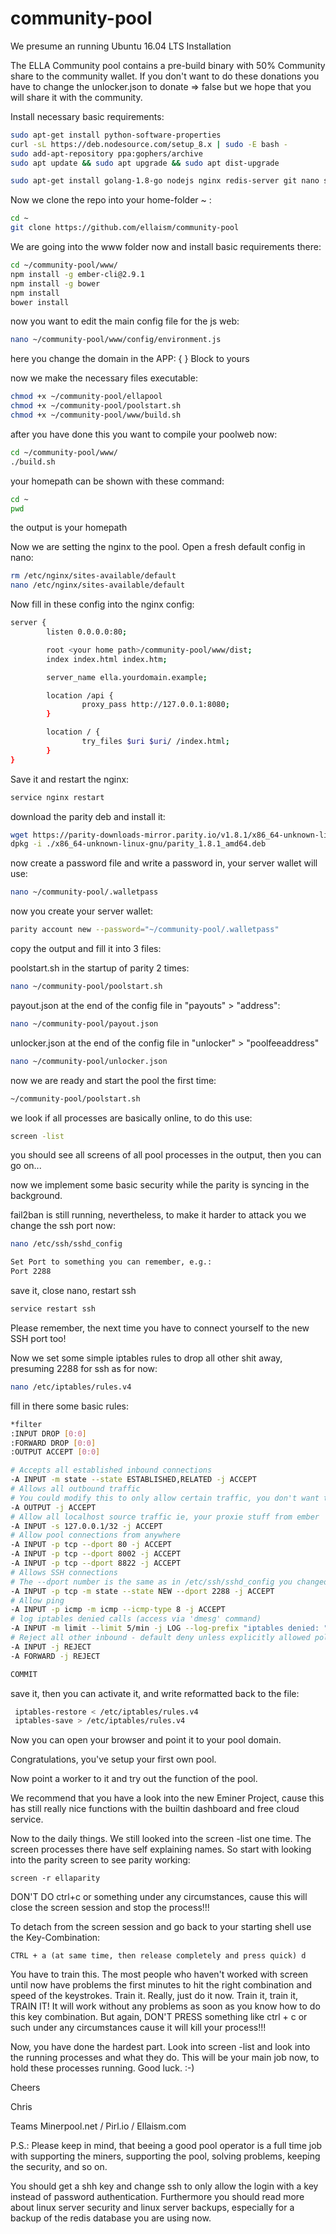 # community-pool

We presume an running Ubuntu 16.04 LTS Installation

The ELLA Community pool contains a pre-build binary with 50% Community share to the community wallet. If you don't want to do these donations you have to change the unlocker.json to donate => false but we hope that you will share it with the community.


Install necessary basic requirements:
```bash
sudo apt-get install python-software-properties
curl -sL https://deb.nodesource.com/setup_8.x | sudo -E bash -
sudo add-apt-repository ppa:gophers/archive
sudo apt update && sudo apt upgrade && sudo apt dist-upgrade

sudo apt-get install golang-1.8-go nodejs nginx redis-server git nano screen dpkg wget fail2ban iptables iptables-persistent
```

Now we clone the repo into your home-folder ~ :
```bash
cd ~
git clone https://github.com/ellaism/community-pool
```

We are going into the www folder now and install basic requirements there:
```bash
cd ~/community-pool/www/
npm install -g ember-cli@2.9.1
npm install -g bower
npm install
bower install
```

now you want to edit the main config file for the js web:
```bash
nano ~/community-pool/www/config/environment.js
```
here you change the domain in the APP: { } Block to yours 

now we make the necessary files executable:
```bash
chmod +x ~/community-pool/ellapool
chmod +x ~/community-pool/poolstart.sh
chmod +x ~/community-pool/www/build.sh
```

after you have done this you want to compile your poolweb now:
```bash
cd ~/community-pool/www/
./build.sh
```

your homepath can be shown with these command:
```bash
cd ~
pwd
```
the output is your homepath

Now we are setting the nginx to the pool. Open a fresh default config in nano:
```bash
rm /etc/nginx/sites-available/default
nano /etc/nginx/sites-available/default
```

Now fill in these config into the nginx config: 
```bash
server {
        listen 0.0.0.0:80;

        root <your home path>/community-pool/www/dist;
        index index.html index.htm;

        server_name ella.yourdomain.example;

        location /api {
                proxy_pass http://127.0.0.1:8080;
        }

        location / {
                try_files $uri $uri/ /index.html;
        }
}
```

Save it and restart the nginx:
```bash
service nginx restart
```

download the parity deb and install it: 
```bash
wget https://parity-downloads-mirror.parity.io/v1.8.1/x86_64-unknown-linux-gnu/parity_1.8.1_amd64.deb
dpkg -i ./x86_64-unknown-linux-gnu/parity_1.8.1_amd64.deb
```

now create a password file and write a password in, your server wallet will use:
```bash
nano ~/community-pool/.walletpass

```

now you create your server wallet:
```bash
parity account new --password="~/community-pool/.walletpass"
```

copy the output and fill it into 3 files:

poolstart.sh in the startup of parity 2 times:
```bash
nano ~/community-pool/poolstart.sh
```

payout.json at the end of the config file in "payouts" > "address":
```bash
nano ~/community-pool/payout.json
```

unlocker.json at the end of the config file in "unlocker" > "poolfeeaddress"
```bash
nano ~/community-pool/unlocker.json
```

now we are ready and start the pool the first time:
```bash
~/community-pool/poolstart.sh
```

we look if all processes are basically online, to do this use:
```bash
screen -list
```
you should see all screens of all pool processes in the output, then you can go on... 

now we implement some basic security while the parity is syncing in the background.

fail2ban is still running, nevertheless, to make it harder to attack you we change the ssh port now:
```bash
nano /etc/ssh/sshd_config

Set Port to something you can remember, e.g.:
Port 2288
```
save it, close nano, restart ssh
```bash
service restart ssh
```

Please remember, the next time you have to connect yourself to the new SSH port too! 

Now we set some simple iptables rules to drop all other shit away, presuming 2288 for ssh as for now:
```bash
nano /etc/iptables/rules.v4
```
fill in there some basic rules:
```bash
*filter
:INPUT DROP [0:0]
:FORWARD DROP [0:0]
:OUTPUT ACCEPT [0:0]

# Accepts all established inbound connections
-A INPUT -m state --state ESTABLISHED,RELATED -j ACCEPT
# Allows all outbound traffic
# You could modify this to only allow certain traffic, you don't want to unless you know what you are doing!
-A OUTPUT -j ACCEPT
# Allow all localhost source traffic ie, your proxie stuff from ember
-A INPUT -s 127.0.0.1/32 -j ACCEPT
# Allow pool connections from anywhere
-A INPUT -p tcp --dport 80 -j ACCEPT
-A INPUT -p tcp --dport 8002 -j ACCEPT
-A INPUT -p tcp --dport 8822 -j ACCEPT
# Allows SSH connections 
# The --dport number is the same as in /etc/ssh/sshd_config you changed before
-A INPUT -p tcp -m state --state NEW --dport 2288 -j ACCEPT
# Allow ping
-A INPUT -p icmp -m icmp --icmp-type 8 -j ACCEPT
# log iptables denied calls (access via 'dmesg' command)
-A INPUT -m limit --limit 5/min -j LOG --log-prefix "iptables denied: " --log-level 7
# Reject all other inbound - default deny unless explicitly allowed policy:
-A INPUT -j REJECT
-A FORWARD -j REJECT

COMMIT

```
save it, then you can activate it, and write reformatted back to the file:
```bash
 iptables-restore < /etc/iptables/rules.v4
 iptables-save > /etc/iptables/rules.v4
```

Now you can open your browser and point it to your pool domain. 

Congratulations, you've setup your first own pool.

Now point a worker to it and try out the function of the pool.

We recommend that you have a look into the new Eminer Project, cause this has still really nice functions with the builtin dashboard and free cloud service.

Now to the daily things. We still looked into the screen -list one time. 
The screen processes there have self explaining names. 
So start with looking into the parity screen to see parity working:
```
screen -r ellaparity
```
DON'T DO ctrl+c or something under any circumstances, cause this will close the screen session and stop the process!!!

To detach from the screen session and go back to your starting shell use the Key-Combination:
```
CTRL + a (at same time, then release completely and press quick) d 
```

You have to train this. The most people who haven't worked with screen until now have problems the first minutes to hit the right combination and speed of the keystrokes. Train it. Really, just do it now. Train it, train it, TRAIN IT! It will work without any problems as soon as you know how to do this key combination. But again, DON'T PRESS something like ctrl + c or such under any circumstances cause it will kill your process!!!

Now, you have done the hardest part. Look into screen -list and look into the running processes and what they do. This will be your main job now, to hold these processes running. Good luck. :-) 

Cheers

Chris 

Teams Minerpool.net / Pirl.io / Ellaism.com


P.S.:
Please keep in mind, that beeing a good pool operator is a full time job with supporting the miners, supporting the pool, solving problems, keeping the security, and so on. 

You should get a shh key and change ssh to only allow the login with a key instead of password authentication. Furthermore you should read more about linux server security and linux server backups, especially for a backup of the redis database you are using now.  


